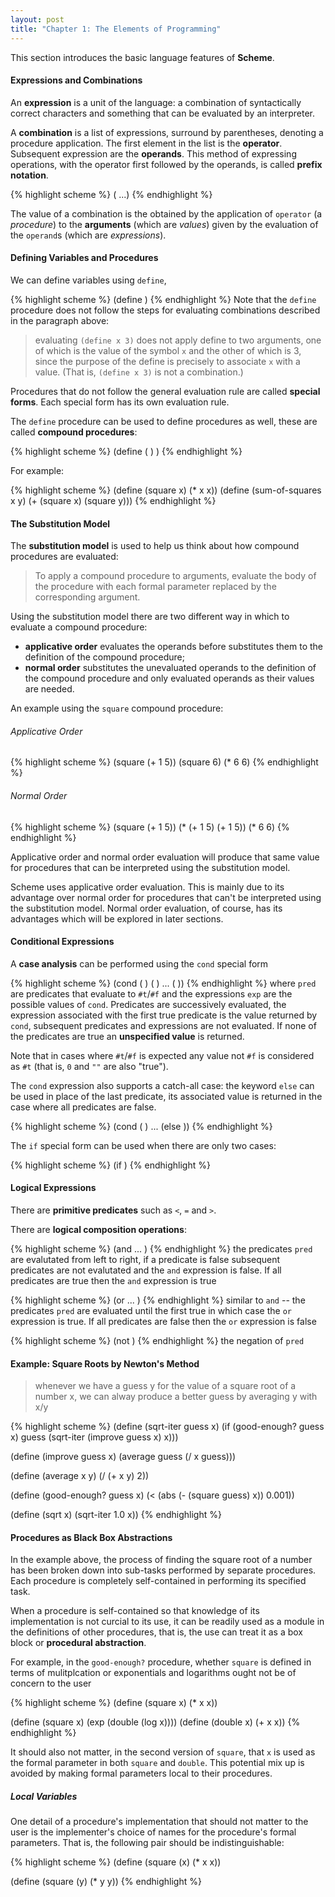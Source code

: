 ```yaml
---
layout: post
title: "Chapter 1: The Elements of Programming"
---
```


This section introduces the basic language features of __Scheme__.

#### Expressions and Combinations

An __expression__ is a unit of the language: a combination of
syntactically correct characters and something that can be evaluated
by an interpreter.

A __combination__ is a list of expressions, surround by parentheses,
denoting a procedure application. The first element in the list is the
__operator__. Subsequent expression are the __operands__. This method
of expressing operations, with the operator first followed by the
operands, is called __prefix notation__.

{% highlight scheme %}
(<operator> <operand1> <operand2> ...)
{% endhighlight %}

The value of a combination is the obtained by the application of
`operator` (a _procedure_) to the __arguments__ (which are _values_)
given by the evaluation of the `operand`s (which are _expressions_).

#### Defining Variables and Procedures

We can define variables using `define`, 

{% highlight scheme %}
(define <varName> <varValue>)
{% endhighlight %}
Note that the `define` procedure does not follow the steps for
evaluating combinations described in the paragraph above:
> evaluating `(define x 3)` does not apply define to two arguments,
> one of which is the value of the symbol `x` and the other of which
> is 3, since the purpose of the define is precisely to associate `x`
> with a value. (That is, `(define x 3)` is not a combination.)

Procedures that do not follow the general evaluation rule are called
__special forms__. Each special form has its own evaluation rule.

The `define` procedure can be used to define procedures as well, these
are called __compound procedures__:

{% highlight scheme %}
(define (<name> <formal params>) <body>)
{% endhighlight %}

For example:

{% highlight scheme %}
(define (square x) (* x x))
(define (sum-of-squares x y) (+ (square x) (square y)))
{% endhighlight %}

#### The Substitution Model

The __substitution model__ is used to help us think about how compound
procedures are evaluated:
> To apply a compound procedure to arguments, evaluate the body of the
> procedure with each formal parameter replaced by the corresponding
> argument.

Using the substitution model there are two different way in which to
evaluate a compound procedure: 

* __applicative order__ evaluates the operands before substitutes them
to the definition of the compound procedure;
* __normal order__ substitutes the unevaluated operands to the
definition of the compound procedure and only evaluated operands as
their values are needed.

An example using the `square` compound procedure:

###### Applicative Order

{% highlight scheme %}
(square (+ 1 5))
(square 6)
(* 6 6)
{% endhighlight %}

###### Normal Order

{% highlight scheme %}
(square (+ 1 5))
(* (+ 1 5) (+ 1 5))
(* 6 6)
{% endhighlight %}

Applicative order and normal order evaluation will produce that same
value for procedures that can be interpreted using the substitution
model.

Scheme uses applicative order evaluation. This is mainly due to its
advantage over normal order for procedures that can't be interpreted
using the substitution model. Normal order evaluation, of course, has
its advantages which will be explored in later sections.

#### Conditional Expressions

A __case analysis__ can be performed using the `cond` special form

{% highlight scheme %}
(cond (<pred1> <exp1>)
      (<pred2> <exp2>)
      ...
      (<predN> <expN>))
{% endhighlight %}
where `pred` are predicates that evaluate to `#t`/`#f` and the
expressions `exp` are the possible values of `cond`. Predicates are
successively evaluated, the expression associated with the first true
predicate is the value returned by `cond`, subsequent predicates and
expressions are not evaluated. If none of the predicates are true an
__unspecified value__ is returned.

Note that in cases where `#t`/`#f` is expected any value not `#f` is
considered as `#t` (that is, `0` and `""` are also "true").

The `cond` expression also supports a catch-all case: the keyword
`else` can be used in place of the last predicate, its associated
value is returned in the case where all predicates are false. 

{% highlight scheme %}
(cond (<pred1> <exp1>)
      ...
      (else <expN>))
{% endhighlight %}

The `if` special form can be used when there are only two cases:

{% highlight scheme %}
(if <pred> <consequent> <alternative>)
{% endhighlight %}

#### Logical Expressions

There are __primitive predicates__ such as `<`, `=` and `>`.

There are __logical composition operations__:

{% highlight scheme %}
(and <pred1> ... <predN>)
{% endhighlight %}
the predicates `pred` are evalutated from left to right, if a
predicate is false subsequent predicates are not evalutated and the
`and` expression is false. If all predicates are true then the `and`
expression is true

{% highlight scheme %}
(or <pred1> ... <predN>)
{% endhighlight %}
similar to `and` -- the predicates `pred` are evaluated until the
first true in which case the `or` expression is true. If all
predicates are false then the `or` expression is false

{% highlight scheme %}
(not <pred>)
{% endhighlight %}
the negation of `pred`

#### Example: Square Roots by Newton's Method

> whenever we have a guess y for the value of a square root of a
> number x, we can alway produce a better guess by averaging y
> with x/y

{% highlight scheme %}
(define (sqrt-iter guess x)
    (if (good-enough? guess x)
        guess
        (sqrt-iter (improve guess x)
                   x)))

(define (improve guess x)
    (average guess (/ x guess)))

(define (average x y)
    (/ (+ x y) 2))

(define (good-enough? guess x)
    (< (abs (- (square guess) x)) 0.001))

(define (sqrt x)
    (sqrt-iter 1.0 x))
{% endhighlight %}

#### Procedures as Black Box Abstractions

In the example above, the process of finding the square root of a
number has been broken down into sub-tasks performed by separate
procedures. Each procedure is completely self-contained in performing
its specified task.

When a procedure is self-contained so that knowledge of its
implementation is not curcial to its use, it can be readily used as a
module in the definitions of other procedures, that is, the use can
treat it as a box block or __procedural abstraction__.

For example, in the `good-enough?` procedure, whether `square` is
defined in terms of mulitplcation or exponentials and logarithms
ought not be of concern to the user

{% highlight scheme %}
(define (square x) (* x x))

(define (square x)
    (exp (double (log x))))
(define (double x) (+ x x))
{% endhighlight %}

It should also not matter, in the second version of `square`, that `x`
is used as the formal parameter in both `square` and `double`. This
potential mix up is avoided by making formal parameters local to their
procedures.

##### Local Variables
One detail of a procedure's implementation that should not matter to
the user is the implementer's choice of names for the procedure's
formal parameters. That is, the following pair should be
indistinguishable:

{% highlight scheme %}
(define (square (x) (* x x))

(define (square (y) (* y y))
{% endhighlight %}


